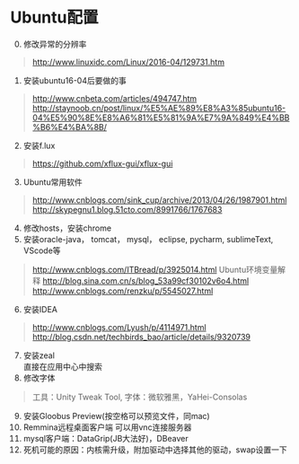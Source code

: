 ﻿# Ubuntu配置
0. 修改异常的分辨率  
> http://www.linuxidc.com/Linux/2016-04/129731.htm
1. 安装ubuntu16-04后要做的事  
> http://www.cnbeta.com/articles/494747.htm
> http://staynoob.cn/post/linux/%E5%AE%89%E8%A3%85ubuntu16-04%E5%90%8E%E8%A6%81%E5%81%9A%E7%9A%849%E4%BB%B6%E4%BA%8B/
2. 安装f.lux   
> https://github.com/xflux-gui/xflux-gui
3. Ubuntu常用软件  
> http://www.cnblogs.com/sink_cup/archive/2013/04/26/1987901.html
> http://skypegnu1.blog.51cto.com/8991766/1767683
4. 修改hosts，安装chrome  
5. 安装oracle-java， tomcat， mysql， eclipse, pycharm, sublimeText, VScode等   
> http://www.cnblogs.com/ITBread/p/3925014.html  Ubuntu环境变量解释
> http://blog.sina.com.cn/s/blog_53a99cf30102v6o4.html
> http://www.cnblogs.com/renzku/p/5545027.html
6. 安装IDEA  
> http://www.cnblogs.com/Lyush/p/4114971.html
> http://blog.csdn.net/techbirds_bao/article/details/9320739
7. 安装zeal  
直接在应用中心中搜索
8. 修改字体  
> 工具：Unity Tweak Tool, 字体：微软雅黑，YaHei-Consolas
9. 安装Gloobus Preview(按空格可以预览文件，同mac)  
10. Remmina远程桌面客户端 可以用vnc连接服务器  
11. mysql客户端：DataGrip(JB大法好)，DBeaver  
12. 死机可能的原因：内核需升级，附加驱动中选择其他的驱动，swap设置一下  